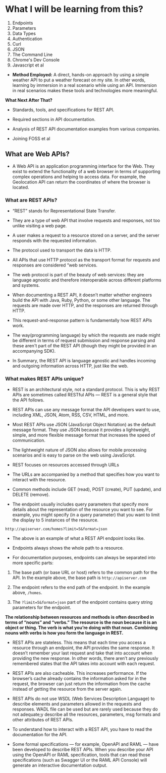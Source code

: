 # What I will be learning from this?

1. Endpoints
2. Parameters
3. Data Types
4. Authentication
5. Curl
6. JSON
7. The Command Line
8. Chrome's Dev Console
9. Javascript et al

- **Method Employed:** A direct, hands-on approach by using a simple weather API to put a weather forecast on my site. In other words, learning by immersion in a real scenario while using an API. Immersion in real scenarios makes these tools and technologies more meaningful.

**What Next After That?**

- Standards, tools, and specifications for REST API.

- Required sections in API documentation.

- Analysis of REST API documentation examples from various companies.

- Joining FOSS et al

## What are Web APIs?

- A Web API is an application programming interface for the Web. They exist to extend the functionality of a web browser in terms of supporting complex operations and helping to access data. For example, the Geolocation API can return the coordinates of where the browser is located.

### What are REST APIs?

- “REST” stands for Representational State Transfer.

- They are a type of web API that involve requests and responses, not too unlike visiting a web page.

- A user makes a request to a resource stored on a server, and the server responds with the requested information.

- The protocol used to transport the data is HTTP.

- All APIs that use HTTP protocol as the transport format for requests and responses are considered “web services.

- The web protocol is part of the beauty of web services: they are language agnostic and therefore interoperable across different platforms and systems. 

- When documenting a REST API, it doesn’t matter whether engineers build the API with Java, Ruby, Python, or some other language. The requests are made over HTTP, and the responses are returned through HTTP.

- This request-and-response pattern is fundamentally how REST APIs work.

- The way(programming language) by which the requests are made might be different in terms of request submission and response parsing and these aren't part of the REST API (though they might be provided in an accompanying SDK).

- In Summary, the REST API is language agnostic and handles incoming and outgoing information across HTTP, just like the web.

### What makes REST APIs unique? 

- REST is an architectural style, not a standard protocol. This is why REST APIs are sometimes called RESTful APIs — REST is a general style that the API follows.

- REST APIs can use any message format the API developers want to use, including XML, JSON, Atom, RSS, CSV, HTML, and more.

- Most REST APIs use JSON (JavaScript Object Notation) as the default message format. They use JSON because it provides a lightweight, simple, and more flexible message format that increases the speed of communication.

- The lightweight nature of JSON also allows for mobile processing scenarios and is easy to parse on the web using JavaScript.

- REST focuses on resources accessed through URLs

- The URLs are accompanied by a method that specifies how you want to interact with the resource.

- Common methods include GET (read), POST (create), PUT (update), and DELETE (remove). 

- The endpoint usually includes query parameters that specify more details about the representation of the resource you want to see. For example, you might specify (in a query parameter) that you want to limit the display to 5 instances of the resource.

`http://apiserver.com/homes?limit=5&format=json`

- The above is an example of what a REST API endpoint looks like.

- Endpoints always shows the whole path to a resource. 

- For documentation purposes, endpoints can always be separated into more specific parts:

1. The base path (or base URL or host) refers to the common path for the API. In the example above, the base path is `http://apiserver.com`

2. The endpoint refers to the end path of the endpoint. In the example above, `/homes`.

3. The `?limit=5&format=json` part of the endpoint contains query string parameters for the endpoint.

**The relationship between resources and methods is often described in terms of “nouns” and “verbs.” The resource is the noun because it is an object or thing. The verb is what you’re doing with that noun. Combining nouns with verbs is how you form the language in REST.**

- REST APIs are stateless. This means  that each time you access a resource through an endpoint, the API provides the same response.
It doesn’t remember your last request and take that into account when providing the new response. In other words, there aren’t any previously remembered states that the API takes into account with each request.

- REST APIs are also cacheable. This increases performance. If the browser’s cache already contains the information asked for in the request, the browser can just return the information from the cache instead of getting the resource from the server again.

- REST APIs do not use WSDL (Web Services Description Language) to describe elements and parameters allowed in the requests and responses. WADL file can be used but are rarely used because they do not adequate;y describe all the resources, parameters, msg formats and other attributes of REST APIs.

- To understand how to interact with a REST API, you have to read the documentation for the API.

- Some formal specifications — for example, OpenAPI and RAML — have been developed to describe REST APIs. When you describe your API using the OpenAPI or RAML specification, tools that can read those specifications (such as Swagger UI or the RAML API Console) will generate an interactive documentation output.

